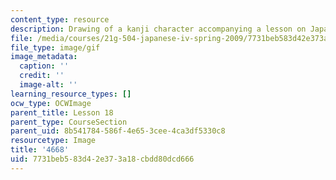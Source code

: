 ```yaml
---
content_type: resource
description: Drawing of a kanji character accompanying a lesson on Japanese.
file: /media/courses/21g-504-japanese-iv-spring-2009/7731beb583d42e373a18cbdd80dcd666_4668.gif
file_type: image/gif
image_metadata:
  caption: ''
  credit: ''
  image-alt: ''
learning_resource_types: []
ocw_type: OCWImage
parent_title: Lesson 18
parent_type: CourseSection
parent_uid: 8b541784-586f-4e65-3cee-4ca3df5330c8
resourcetype: Image
title: '4668'
uid: 7731beb5-83d4-2e37-3a18-cbdd80dcd666
---
```

